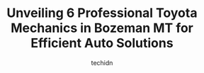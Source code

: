---
layout: ampstory
image: https://images.unsplash.com/photo-1508048236731-b5ef91f7840c?ixlib=rb-4.0.3&ixid=MnwxMjA3fDB8MHxwaG90by1wYWdlfHx8fGVufDB8fHx8&auto=format&fit=crop&w=640&h=853&q=80
author: techidn
featured: false
description: Entrust your vehicle to the 6 best Toyota Mechanic in Bozeman MT, USA and experience the difference they can make. With their extensive knowledge, state-of-the-art facilities, and commitment
title: Unveiling 6 Professional Toyota Mechanics in Bozeman MT for Efficient Auto Solutions
cover:
   title: Unveiling 6 Professional Toyota Mechanics in Bozeman MT for Efficient Auto Solutions
   subtitle: Rickpate
   background: https://images.unsplash.com/photo-1508048236731-b5ef91f7840c?ixlib=rb-4.0.3&ixid=MnwxMjA3fDB8MHxwaG90by1wYWdlfHx8fGVufDB8fHx8&auto=format&fit=crop&w=640&h=853&q=80

pages: 
 - layout: thirds
   top: <h1>#1 Rising Sun Auto Repair</h1>
   bottom: "<p>First time not using a dealership to do any maintenance on my Toyota and I am bummed I did not do it sooner!The team here did an awesome job doing my 90k service on my Ta</p>"
   background: https://www.knot35.com/toplist/wp-content/uploads/2023/06/best-toyota-mechanic-1-in-bozeman-mt-1685841754.jpeg
   backgroundblur: true
 - layout: thirds
   top: <h1>#2 Fosters MasterTech</h1>
   bottom: "<p>2105 Lea Ave B, Bozeman, MT 59715, United States</p>"
   background: https://www.knot35.com/toplist/wp-content/uploads/2023/06/best-toyota-mechanic-2-in-bozeman-mt-1685841755.jpeg
   cta:
      link: https://www.knot35.com/toplist/unveiling-6-professional-toyota-mechanics-in-bozeman-mt-for-efficient-auto-solutions/
      text: Unveiling 6 Professional Toyota Mechanics in Bozeman MT for Efficient Auto Solutions
 - layout: thirds
   top: <h1>#3 Auto Stop</h1>
   bottom: "<p>1401 E Main St, Bozeman, MT 59715, United States</p>"
   background: https://www.knot35.com/toplist/wp-content/uploads/2023/06/best-toyota-mechanic-3-in-bozeman-mt-1685841755.jpeg
   cta:
      link: https://www.knot35.com/toplist/unveiling-6-professional-toyota-mechanics-in-bozeman-mt-for-efficient-auto-solutions/
      text: Unveiling 6 Professional Toyota Mechanics in Bozeman MT for Efficient Auto Solutions
 - layout: thirds
   top: <h1>#4 Straightaway Motors</h1>
   bottom: "<p>2104 N 7th Ave, Bozeman, MT 59715, United States</p>"
   background: https://images.unsplash.com/photo-1546497974-b213c9efb599?ixlib=rb-4.0.3&ixid=MnwxMjA3fDB8MHxwaG90by1wYWdlfHx8fGVufDB8fHx8&auto=format&fit=crop&w=640&h=853&q=80
   cta:
      link: https://www.knot35.com/toplist/unveiling-6-professional-toyota-mechanics-in-bozeman-mt-for-efficient-auto-solutions/
      text: Unveiling 6 Professional Toyota Mechanics in Bozeman MT for Efficient Auto Solutions
 - layout: thirds
   top: <h1>#5 Service Center- Toyota of Bozeman</h1>
   bottom: "<p>8476 Huffine Ln, Bozeman, MT 59718, United States</p>"
   background: https://images.unsplash.com/photo-1547366785-564103df7e13?ixlib=rb-4.0.3&ixid=MnwxMjA3fDB8MHxwaG90by1wYWdlfHx8fGVufDB8fHx8&auto=format&fit=crop&w=640&h=853&q=80
   cta:
      link: https://www.knot35.com/toplist/unveiling-6-professional-toyota-mechanics-in-bozeman-mt-for-efficient-auto-solutions/
      text: Unveiling 6 Professional Toyota Mechanics in Bozeman MT for Efficient Auto Solutions

 - layout: thirds
   middle: Continue reading...
   background: https://images.unsplash.com/photo-1567095761054-7a02e69e5c43?ixlib=rb-4.0.3&ixid=MnwxMjA3fDB8MHxwaG90by1wYWdlfHx8fGVufDB8fHx8&auto=format&fit=crop&w=640&h=853&q=80
   cta:
      link: https://www.knot35.com/toplist/unveiling-6-professional-toyota-mechanics-in-bozeman-mt-for-efficient-auto-solutions/
      text: Unveiling 6 Professional Toyota Mechanics in Bozeman MT for Efficient Auto Solutions
      
---
